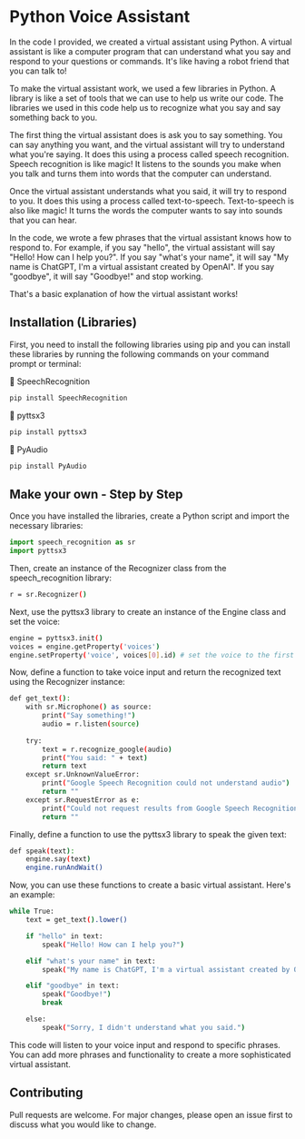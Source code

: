 # Python Voice Assistant

In the code I provided, we created a virtual assistant using Python. A virtual assistant is like a computer program that can understand what you say and respond to your questions or commands. It's like having a robot friend that you can talk to!

To make the virtual assistant work, we used a few libraries in Python. A library is like a set of tools that we can use to help us write our code. The libraries we used in this code help us to recognize what you say and say something back to you.

The first thing the virtual assistant does is ask you to say something. You can say anything you want, and the virtual assistant will try to understand what you're saying. It does this using a process called speech recognition. Speech recognition is like magic! It listens to the sounds you make when you talk and turns them into words that the computer can understand.

Once the virtual assistant understands what you said, it will try to respond to you. It does this using a process called text-to-speech. Text-to-speech is also like magic! It turns the words the computer wants to say into sounds that you can hear.

In the code, we wrote a few phrases that the virtual assistant knows how to respond to. For example, if you say "hello", the virtual assistant will say "Hello! How can I help you?". If you say "what's your name", it will say "My name is ChatGPT, I'm a virtual assistant created by OpenAI". If you say "goodbye", it will say "Goodbye!" and stop working.

That's a basic explanation of how the virtual assistant works!

## Installation (Libraries)

First, you need to install the following libraries using pip and you can install these libraries by running the following commands on your command prompt or terminal:
   
📌 SpeechRecognition

```bash
pip install SpeechRecognition
```

📌 pyttsx3

```bash
pip install pyttsx3
```

📌 PyAudio

```bash
pip install PyAudio
```

## Make your own - Step by Step
Once you have installed the libraries, create a Python script and import the necessary libraries: 

```python
import speech_recognition as sr
import pyttsx3
```
Then, create an instance of the Recognizer class from the speech_recognition library:

```bash
r = sr.Recognizer()
```
Next, use the pyttsx3 library to create an instance of the Engine class and set the voice:
```bash
engine = pyttsx3.init()
voices = engine.getProperty('voices')
engine.setProperty('voice', voices[0].id) # set the voice to the first one in the list
```
Now, define a function to take voice input and return the recognized text using the Recognizer instance:
```bash
def get_text():
    with sr.Microphone() as source:
        print("Say something!")
        audio = r.listen(source)
    
    try:
        text = r.recognize_google(audio)
        print("You said: " + text)
        return text
    except sr.UnknownValueError:
        print("Google Speech Recognition could not understand audio")
        return ""
    except sr.RequestError as e:
        print("Could not request results from Google Speech Recognition service; {0}".format(e))
        return ""
```
Finally, define a function to use the pyttsx3 library to speak the given text:
```bash
def speak(text):
    engine.say(text)
    engine.runAndWait()
```
Now, you can use these functions to create a basic virtual assistant. Here's an example:
```bash
while True:
    text = get_text().lower()

    if "hello" in text:
        speak("Hello! How can I help you?")

    elif "what's your name" in text:
        speak("My name is ChatGPT, I'm a virtual assistant created by OpenAI.")

    elif "goodbye" in text:
        speak("Goodbye!")
        break

    else:
        speak("Sorry, I didn't understand what you said.")
```
This code will listen to your voice input and respond to specific phrases. You can add more phrases and functionality to create a more sophisticated virtual assistant.




## Contributing

Pull requests are welcome. For major changes, please open an issue first
to discuss what you would like to change.


